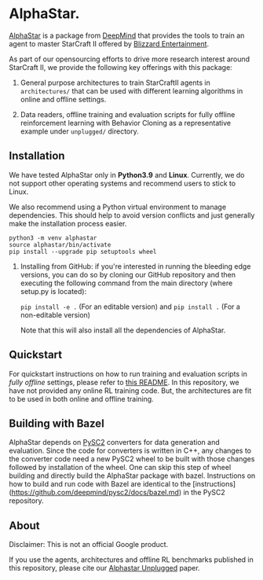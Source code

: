 # AlphaStar.

[AlphaStar](https://github.com/deepmind/alphastar) is a package from
[DeepMind](http://deepmind.com) that provides the tools to train an agent
to master StarCraft II offered by [Blizzard Entertainment](http://blizzard.com).

As part of our opensourcing efforts to drive more research interest around
StarCraft II, we provide the following key offerings with this package:

1. General purpose architectures to train StarCraftII agents in `architectures/`
that can be used with different learning algorithms in online and offline
settings.

2. Data readers, offline training and evaluation scripts for fully offline
reinforcement learning with Behavior Cloning as a representative example under
`unplugged/` directory.


## Installation

We have tested AlphaStar only in **Python3.9** and **Linux**. Currently, we do
not support other operating systems and recommend users to stick to Linux.

We also recommend using a Python virtual environment to manage dependencies.
This should help to avoid version conflicts and just generally make the
installation process easier.

```shell
python3 -m venv alphastar
source alphastar/bin/activate
pip install --upgrade pip setuptools wheel
```

1.  Installing from GitHub: if you're interested in running the bleeding edge
    versions, you can do so by cloning our GitHub repository and then executing
    the following command from the main directory (where setup.py is located):

    `pip install -e .` (For an editable version) and `pip install .` (For a
    non-editable version)

    Note that this will also install all the dependencies of AlphaStar.

## Quickstart

For quickstart instructions on how to run training and evaluation scripts in
*fully offline* settings, please refer to [this README](https://github.com/deepmind/alphastar/blob/master/alphastar/unplugged/README.md).
In this repository, we have not provided any online RL training code. But, the
architectures are fit to be used in both online and offline training.

## Building with Bazel

AlphaStar depends on [PySC2](https://github.com/deepmind/pysc2)
converters for data generation and evaluation. Since
the code for converters is written in C++, any changes to the converter code 
need a new PySC2 wheel to be built with those changes followed by installation 
of the wheel. One can skip this step of wheel building and directly build the
AlphaStar package with bazel. Instructions on how to build and run code
with Bazel are identical to the [instructions]
(https://github.com/deepmind/pysc2/docs/bazel.md) in the PySC2 repository. 

## About

Disclaimer: This is not an official Google product.

If you use the agents, architectures and offline RL benchmarks published in
this repository, please cite our
[Alphastar Unplugged](https://openreview.net/pdf?id=Np8Pumfoty) paper.
